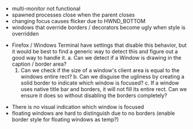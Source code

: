 * multi-monitor not functional
* spawned processes close when the parent closes
* changing focus causes flicker due to HWND_BOTTOM
* windows that override borders / decorators  become ugly when style is overridden 
- Firefox / Windows Terminal have settings that disable this behavior, but it would be best to find a generic way to detect this and figure out a good way to handle it. 
a. Can we detect if a Window is drawing in the caption / border area? 
    1. Can we check if the size of a window's client area is equal to the windows entire rect?
b. Can we disguise the ugliness by creating a solid border to indicate which window is focused?
c. If a window uses native title bar and borders, it will not fill its entire rect. Can we ensure it does so without disabling the borders completely?
* There is no visual indication which window is focused
* floating windows are hard to distinguish due to no borders (enable border style for floating windows as temp?)
